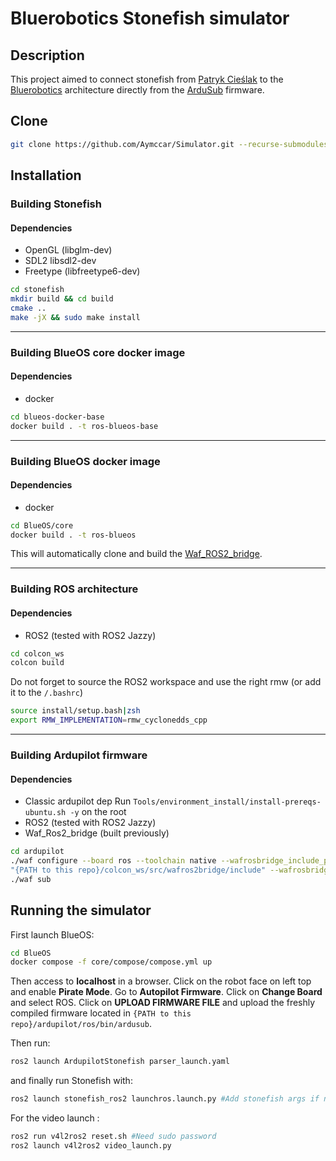 # Bluerobotics Stonefish simulator
## Description
This project aimed to connect stonefish from [Patryk Cieślak](https://github.com/patrykcieslak/stonefish) to the [Bluerobotics](https://github.com/bluerobotics) architecture directly from the [ArduSub](https://github.com/ArduPilot/ardupilot) firmware.
## Clone 
```bash
git clone https://github.com/Aymccar/Simulator.git --recurse-submodules
```
## Installation 
### Building Stonefish
#### Dependencies
- OpenGL (libglm-dev)
- SDL2 libsdl2-dev
- Freetype (libfreetype6-dev)

```bash
cd stonefish
mkdir build && cd build
cmake ..
make -jX && sudo make install
```
---

### Building BlueOS core docker image 
#### Dependencies 
- docker

```bash
cd blueos-docker-base
docker build . -t ros-blueos-base
```
---
### Building BlueOS docker image
#### Dependencies
-	docker

```bash
cd BlueOS/core
docker build . -t ros-blueos
```
This will automatically clone and build the [Waf_ROS2_bridge](https://github.com/Aymccar/Waf_Ros2_Bridge).

---
### Building ROS architecture
#### Dependencies
- ROS2 (tested with ROS2 Jazzy)

```bash
cd colcon_ws
colcon build
```
Do not forget to source the ROS2 workspace and use the right rmw (or add it to the `/.bashrc`)
```bash
source install/setup.bash|zsh
export RMW_IMPLEMENTATION=rmw_cyclonedds_cpp
```

----
### Building Ardupilot firmware
#### Dependencies
- Classic ardupilot dep
Run ```Tools/environment_install/install-prereqs-ubuntu.sh -y``` on the root
- ROS2 (tested with ROS2 Jazzy)
- Waf_Ros2_bridge (built previously)
```bash
cd ardupilot 
./waf configure --board ros --toolchain native --wafrosbridge_include_path  
"{PATH to this repo}/colcon_ws/src/wafros2bridge/include" --wafrosbridge_lib_path "{PATH to this repo}/colcon_ws/install/wafros2bridge/lib"
./waf sub
```

## Running the simulator
First launch BlueOS:
```bash
cd BlueOS
docker compose -f core/compose/compose.yml up
``` 
Then access to **localhost** in a browser.
Click on the robot face on left top and enable **Pirate Mode**.
Go to **Autopilot Firmware**.
Click on **Change Board** and select ROS.
Click on **UPLOAD FIRMWARE FILE** and upload the freshly compiled firmware located in ``{PATH to this repo}/ardupilot/ros/bin/ardusub``.

Then run: 
```bash 
ros2 launch ArdupilotStonefish parser_launch.yaml
```
and finally run Stonefish with:
```bash
ros2 launch stonefish_ros2 launchros.launch.py #Add stonefish args if needed
```
For the video launch :
```bash
ros2 run v4l2ros2 reset.sh #Need sudo password
ros2 launch v4l2ros2 video_launch.py
```

